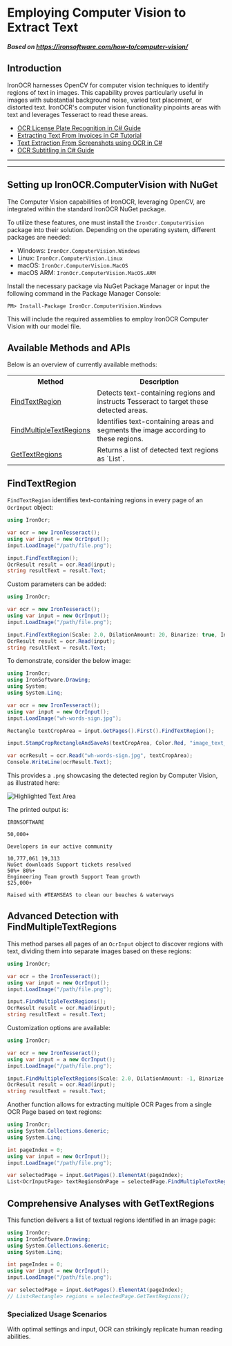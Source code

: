# Employing Computer Vision to Extract Text

***Based on <https://ironsoftware.com/how-to/computer-vision/>***


## Introduction

IronOCR harnesses OpenCV for computer vision techniques to identify regions of text in images. This capability proves particularly useful in images with substantial background noise, varied text placement, or distorted text. IronOCR's computer vision functionality pinpoints areas with text and leverages Tesseract to read these areas.

- [OCR License Plate Recognition in C# Guide](https://ironsoftware.com/csharp/ocr/blog/using-ironocr/license-plate-ocr-csharp-tutorial/)
- [Extracting Text From Invoices in C# Tutorial](https://ironsoftware.com/csharp/ocr/blog/using-ironocr/invoice-ocr-csharp-tutorial/)
- [Text Extraction From Screenshots using OCR in C#](https://ironsoftware.com/csharp/ocr/blog/using-ironocr/get-text-ocr-screenshot-csharp-tutorial/)
- [OCR Subtitling in C# Guide](https://ironsoftware.com/csharp/ocr/blog/using-ironocr/subtitle-ocr-csharp-tutorial/)

***

***

## Setting up IronOCR.ComputerVision with NuGet

The Computer Vision capabilities of IronOCR, leveraging OpenCV, are integrated within the standard IronOCR NuGet package.

To utilize these features, one must install the `IronOcr.ComputerVision` package into their solution. Depending on the operating system, different packages are needed:
- Windows: `IronOcr.ComputerVision.Windows`
- Linux: `IronOcr.ComputerVision.Linux`
- macOS: `IronOcr.ComputerVision.MacOS`
- macOS ARM: `IronOcr.ComputerVision.MacOS.ARM`

Install the necessary package via NuGet Package Manager or input the following command in the Package Manager Console:
```plaintext
PM> Install-Package IronOcr.ComputerVision.Windows
```
This will include the required assemblies to employ IronOCR Computer Vision with our model file.

## Available Methods and APIs

Below is an overview of currently available methods:

<table class="table">
    <tr>
        <th>Method</th>
        <th>Description</th>
    </tr>
    <tr>
        <td><a href="#anchor-findtextregion">FindTextRegion</a></td>
        <td>Detects text-containing regions and instructs Tesseract to target these detected areas.</td>
    </tr>
     <tr>
        <td><a href="#anchor-findmultipletextregions">FindMultipleTextRegions</a></td>
        <td>Identifies text-containing areas and segments the image according to these regions.</td>
    </tr>
    <tr>
        <td><a href="#anchor-gettextregions">GetTextRegions</a></td>
        <td>Returns a list of detected text regions as `List<CropRectangle>`.</td>
    </tr>
</table>

## FindTextRegion

`FindTextRegion` identifies text-containing regions in every page of an `OcrInput` object:
```cs
using IronOcr;

var ocr = new IronTesseract();
using var input = new OcrInput();
input.LoadImage("/path/file.png");

input.FindTextRegion();
OcrResult result = ocr.Read(input);
string resultText = result.Text;
```

Custom parameters can be added:
```cs
using IronOcr;

var ocr = new IronTesseract();
using var input = new OcrInput();
input.LoadImage("/path/file.png");

input.FindTextRegion(Scale: 2.0, DilationAmount: 20, Binarize: true, Invert: true);
OcrResult result = ocr.Read(input);
string resultText = result.Text;
```

To demonstrate, consider the below image:
```cs
using IronOcr;
using IronSoftware.Drawing;
using System;
using System.Linq;

var ocr = new IronTesseract();
using var input = new OcrInput();
input.LoadImage("wh-words-sign.jpg");

Rectangle textCropArea = input.GetPages().First().FindTextRegion();

input.StampCropRectangleAndSaveAs(textCropArea, Color.Red, "image_text_area", AnyBitmap.ImageFormat.Png);

var ocrResult = ocr.Read("wh-words-sign.jpg", textCropArea);
Console.WriteLine(ocrResult.Text);
```
This provides a `.png` showcasing the detected region by Computer Vision, as illustrated here:

<div class="center-image-wrapper">
    <img src="https://ironsoftware.com/static-assets/ocr/how-to/computer-vision/text_area_0.PNG" alt="Highlighted Text Area" class="img-responsive add-shadow">
</div>

The printed output is:
```text
IRONSOFTWARE

50,000+

Developers in our active community

10,777,061 19,313
NuGet downloads Support tickets resolved
50%+ 80%+
Engineering Team growth Support Team growth
$25,000+

Raised with #TEAMSEAS to clean our beaches & waterways
```

## Advanced Detection with FindMultipleTextRegions

This method parses all pages of an `OcrInput` object to discover regions with text, dividing them into separate images based on these regions:
```cs
using IronOcr;

var ocr = the IronTesseract();
using var input = new OcrInput();
input.LoadImage("/path/file.png");

input.FindMultipleTextRegions();
OcrResult result = ocr.Read(input);
string resultText = result.Text;
```
Customization options are available:
```cs
using IronOcr;

var ocr = new IronTesseract();
using var input = a new OcrInput();
input.LoadImage("/path/file.png");

input.FindMultipleTextRegions(Scale: 2.0, DilationAmount: -1, Binarize: true, Invert: false);
OcrResult result = ocr.Read(input);
string resultText = result.Text;
```
Another function allows for extracting multiple OCR Pages from a single OCR Page based on text regions:
```cs
using IronOcr;
using System.Collections.Generic;
using System.Linq;

int pageIndex = 0;
using var input = new OcrInput();
input.LoadImage("/path/file.png");

var selectedPage = input.GetPages().ElementAt(pageIndex);
List<OcrInputPage> textRegionsOnPage = selectedPage.FindMultipleTextRegions();
```

## Comprehensive Analyses with GetTextRegions

This function delivers a list of textual regions identified in an image page:
```cs
using IronOcr;
using IronSoftware.Drawing;
using System.Collections.Generic;
using System.Linq;

int pageIndex = 0;
using var input = new OcrInput();
input.LoadImage("/path/file.png");

var selectedPage = input.GetPages().ElementAt(pageIndex);
// List<Rectangle> regions = selectedPage.GetTextRegions();
```

### Specialized Usage Scenarios

With optimal settings and input, OCR can strikingly replicate human reading abilities.